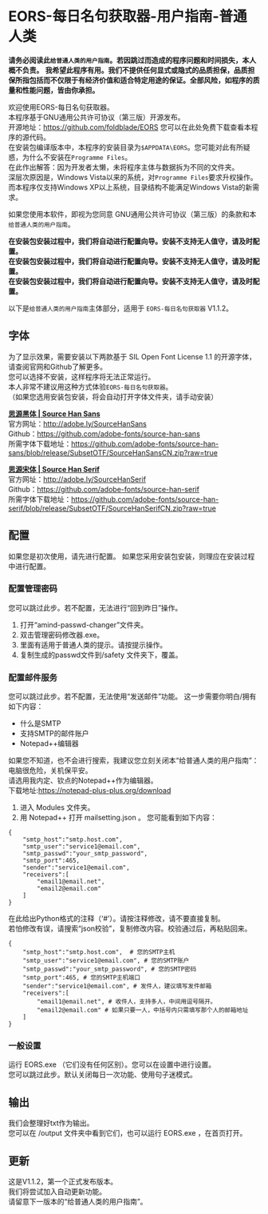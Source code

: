 # EORS-每日名句获取器-用户指南-普通人类

**请务必阅读此`给普通人类的用户指南`。若因跳过而造成的程序问题和时间损失，本人概不负责。**
**我希望此程序有用。我们不提供任何显式或隐式的品质担保，品质担保所指包括而不仅限于有经济价值和适合特定用途的保证。全部风险，如程序的质量和性能问题，皆由你承担。**

欢迎使用EORS-每日名句获取器。  
本程序基于GNU通用公共许可协议（第三版）开源发布。  
开源地址：https://github.com/foldblade/EORS 您可以在此处免费下载查看本程序的源代码。    
在安装包编译版本中，本程序的安装目录为`$APPDATA\EORS`。您可能对此有所疑惑，为什么不安装在`Programme Files`。  
在此作出解答：因为开发者太懒，未将程序主体与数据拆为不同的文件夹。  
深层次原因是，Windows Vista以来的系统，对`Programme Files`要求升权操作。而本程序仅支持Windows XP以上系统，目录结构不能满足Windows Vista的新需求。  

如果您使用本软件，即视为您同意 GNU通用公共许可协议（第三版）的条款和本`给普通人类的用户指南`。  
 
**在安装包安装过程中，我们将自动进行配置向导。安装不支持无人值守，请及时配置。**  
**在安装包安装过程中，我们将自动进行配置向导。安装不支持无人值守，请及时配置。**  
**在安装包安装过程中，我们将自动进行配置向导。安装不支持无人值守，请及时配置。**  

以下是`给普通人类的用户指南`主体部分，适用于 `EORS-每日名句获取器` V1.1.2。   

## 字体
为了显示效果，需要安装以下两款基于 SIL Open Font License 1.1 的开源字体，请查阅官网和Github了解更多。  
您可以选择不安装，这样程序将无法正常运行。    
本人非常不建议用这种方式体验`EORS-每日名句获取器`。  
（如果您选用安装包安装，将会自动打开字体文件夹，请手动安装）  

**[思源黑体 | Source Han Sans](http://adobe.ly/SourceHanSans)**  
官方网址：http://adobe.ly/SourceHanSans  
Github：https://github.com/adobe-fonts/source-han-sans  
所需字体下载地址：https://github.com/adobe-fonts/source-han-sans/blob/release/SubsetOTF/SourceHanSansCN.zip?raw=true

**[思源宋体 | Source Han Serif ](http://adobe.ly/SourceHanSerif)**  
官方网址：http://adobe.ly/SourceHanSerif  
Github：https://github.com/adobe-fonts/source-han-serif  
所需字体下载地址：https://github.com/adobe-fonts/source-han-serif/blob/release/SubsetOTF/SourceHanSerifCN.zip?raw=true

## 配置
如果您是初次使用，请先进行配置。
如果您采用安装包安装，则理应在安装过程中进行配置。

### 配置管理密码
您可以跳过此步。若不配置，无法进行“回到昨日”操作。
1. 打开“amind-passwd-changer”文件夹。
2. 双击管理密码修改器.exe。
3. 里面有适用于普通人类的提示。请按提示操作。
4. 复制生成的passwd文件到/safety 文件夹下，覆盖。

### 配置邮件服务
您可以跳过此步。若不配置，无法使用“发送邮件”功能。
这一步需要你明白/拥有如下内容：
* 什么是SMTP
* 支持SMTP的邮件账户
* Notepad++编辑器

如果您不知道，也不会进行搜索，我建议您立刻关闭本“给普通人类的用户指南”：电脑很危险，关机保平安。  
请选用我内定、钦点的Notepad++作为编辑器。  
下载地址:https://notepad-plus-plus.org/download
1. 进入 Modules 文件夹。
2. 用 Notepad++ 打开 mailsetting.json 。
您可能看到如下内容：
```
{
    "smtp_host":"smtp.host.com",
    "smtp_user":"service1@email.com",
    "smtp_passwd":"your_smtp_password",
    "smtp_port":465,
    "sender":"service1@email.com",
    "receivers":[
        "email1@email.net",
        "email2@email.com"
    ]
}
```
在此给出Python格式的注释（‘#’）。请按注释修改，请不要直接复制。  
若怕修改有误，请搜索“json校验”，复制修改内容。校验通过后，再粘贴回来。
```
{
    "smtp_host":"smtp.host.com",  # 您的SMTP主机
    "smtp_user":"service1@email.com", # 您的SMTP账户
    "smtp_passwd":"your_smtp_password", # 您的SMTP密码
    "smtp_port":465, # 您的SMTP主机端口
    "sender":"service1@email.com", # 发件人，建议填写发件邮箱
    "receivers":[
        "email1@email.net", # 收件人，支持多人，中间用逗号隔开。
        "email2@email.com" # 如果只要一人，中括号内只需填写那个人的邮箱地址
    ]
}
```

### 一般设置
运行 EORS.exe （它们没有任何区别）。您可以在设置中进行设置。  
您可以跳过此步。默认关闭每日一次功能、使用句子迷模式。

## 输出
我们会整理好txt作为输出。  
您可以在 /output 文件夹中看到它们，也可以运行 EORS.exe ，在首页打开。

## 更新
这是V1.1.2，第一个正式发布版本。  
我们将尝试加入自动更新功能。  
请留意下一版本的“给普通人类的用户指南”。 